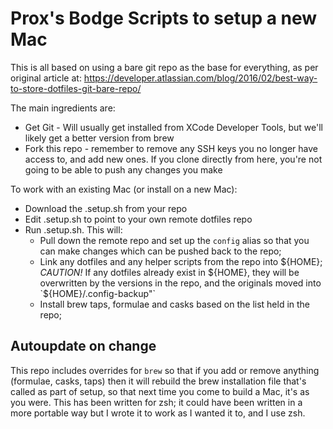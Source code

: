 # Prox's Bodge Scripts to setup a new Mac

This is all based on using a bare git repo as the base for everything, as per original article at:
https://developer.atlassian.com/blog/2016/02/best-way-to-store-dotfiles-git-bare-repo/

The main ingredients are:

  * Get Git - Will usually get installed from XCode Developer Tools, but we'll likely get a better version from brew
  * Fork this repo - remember to remove any SSH keys you no longer have access to, and add new ones.  If you clone directly from here, you're not going to be able to push any changes you make

To work with an existing Mac (or install on a new Mac):
  * Download the .setup.sh from your repo
  * Edit .setup.sh to point to your own remote dotfiles repo
  * Run .setup.sh.  This will:
    * Pull down the remote repo and set up the `config` alias so that you can make changes which can be pushed back to the repo;
    * Link any dotfiles and any helper scripts from the repo into ${HOME};
      *CAUTION!* If any dotfiles already exist in ${HOME}, they will be overwritten by the versions in the repo, and the originals moved into `${HOME}/.config-backup"`
    * Install brew taps, formulae and casks based on the list held in the repo;
 
## Autoupdate on change

This repo includes overrides for `brew` so that if you add or remove anything (formulae, casks, taps) then it will rebuild the brew installation file that's called as part of setup, so that next time you come to build a Mac, it's as you were.
This has been written for zsh; it could have been written in a more portable way but I wrote it to work as I wanted it to, and I use zsh.
